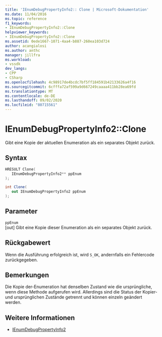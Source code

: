 ```yaml
---
title: 'IEnumDebugPropertyInfo2:: Clone | Microsoft-Dokumentation'
ms.date: 11/04/2016
ms.topic: reference
f1_keywords:
- IEnumDebugPropertyInfo2::Clone
helpviewer_keywords:
- IEnumDebugPropertyInfo2::Clone
ms.assetid: 0ede1667-1071-4aa4-b887-260ea103d724
author: acangialosi
ms.author: anthc
manager: jillfra
ms.workload:
- vssdk
dev_langs:
- CPP
- CSharp
ms.openlocfilehash: 4c98917de4bcdc7bf5ff184591b42133626a4f16
ms.sourcegitcommit: 6cfffa72af599a9d667249caaaa411bb28ea69fd
ms.translationtype: MT
ms.contentlocale: de-DE
ms.lasthandoff: 09/02/2020
ms.locfileid: "80715561"
---
```

# <a name="ienumdebugpropertyinfo2clone"></a>IEnumDebugPropertyInfo2::Clone
Gibt eine Kopie der aktuellen Enumeration als ein separates Objekt zurück.

## <a name="syntax"></a>Syntax

```cpp
HRESULT Clone(
   IEnumDebugPropertyInfo2** ppEnum
);
```

```csharp
int Clone(
   out IEnumDebugPropertyInfo2 ppEnum
);
```

## <a name="parameters"></a>Parameter
`ppEnum`\
[out] Gibt eine Kopie dieser Enumeration als ein separates Objekt zurück.

## <a name="return-value"></a>Rückgabewert
 Wenn die Ausführung erfolgreich ist, wird `S_OK`, andernfalls ein Fehlercode zurückgegeben.

## <a name="remarks"></a>Bemerkungen
 Die Kopie der-Enumeration hat denselben Zustand wie die ursprüngliche, wenn diese Methode aufgerufen wird. Allerdings sind die Status der Kopier-und ursprünglichen Zustände getrennt und können einzeln geändert werden.

## <a name="see-also"></a>Weitere Informationen
- [IEnumDebugPropertyInfo2](../../../extensibility/debugger/reference/ienumdebugpropertyinfo2.md)
